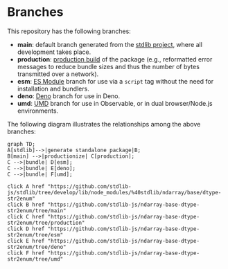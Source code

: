 <!--

@license Apache-2.0

Copyright (c) 2022 The Stdlib Authors.

Licensed under the Apache License, Version 2.0 (the "License");
you may not use this file except in compliance with the License.
You may obtain a copy of the License at

    http://www.apache.org/licenses/LICENSE-2.0

Unless required by applicable law or agreed to in writing, software
distributed under the License is distributed on an "AS IS" BASIS,
WITHOUT WARRANTIES OR CONDITIONS OF ANY KIND, either express or implied.
See the License for the specific language governing permissions and
limitations under the License.

-->

# Branches

This repository has the following branches:

-   **main**: default branch generated from the [stdlib project][stdlib-url], where all development takes place.
-   **production**: [production build][production-url] of the package (e.g., reformatted error messages to reduce bundle sizes and thus the number of bytes transmitted over a network).
-   **esm**: [ES Module][esm-url] branch for use via a `script` tag without the need for installation and bundlers.
-   **deno**: [Deno][deno-url] branch for use in Deno.
-   **umd**: [UMD][umd-url] branch for use in Observable, or in dual browser/Node.js environments.

The following diagram illustrates the relationships among the above branches:

```mermaid
graph TD;
A[stdlib]-->|generate standalone package|B;
B[main] -->|productionize| C[production];
C -->|bundle| D[esm];
C -->|bundle| E[deno];
C -->|bundle| F[umd];

click A href "https://github.com/stdlib-js/stdlib/tree/develop/lib/node_modules/%40stdlib/ndarray/base/dtype-str2enum"
click B href "https://github.com/stdlib-js/ndarray-base-dtype-str2enum/tree/main"
click C href "https://github.com/stdlib-js/ndarray-base-dtype-str2enum/tree/production"
click D href "https://github.com/stdlib-js/ndarray-base-dtype-str2enum/tree/esm"
click E href "https://github.com/stdlib-js/ndarray-base-dtype-str2enum/tree/deno"
click F href "https://github.com/stdlib-js/ndarray-base-dtype-str2enum/tree/umd"
```

[stdlib-url]: https://github.com/stdlib-js/stdlib/tree/develop/lib/node_modules/%40stdlib/ndarray/base/dtype-str2enum
[production-url]: https://github.com/stdlib-js/ndarray-base-dtype-str2enum/tree/production
[deno-url]: https://github.com/stdlib-js/ndarray-base-dtype-str2enum/tree/deno
[umd-url]: https://github.com/stdlib-js/ndarray-base-dtype-str2enum/tree/umd
[esm-url]: https://github.com/stdlib-js/ndarray-base-dtype-str2enum/tree/esm